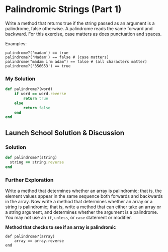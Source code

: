 # Palindromic Strings (Part 1)
Write a method that returns true if the string passed as an argument is a palindrome, false otherwise. A palindrome reads the same forward and backward. For this exercise, case matters as does punctuation and spaces.

Examples:

```
palindrome?('madam') == true
palindrome?('Madam') == false # (case matters)
palindrome("madam i'm adam") == false # (all characters matter)
palindrome?('356653') == true
```

### My Solution

```rb 
def palindrome?(word)
	if word == word.reverse
		return true
	else
		return false
	end
end
```

## Launch School Solution & Discussion
### Solution

```rb
def palindrome?(string)
  string == string.reverse
end
```

### Further Exploration

Write a method that determines whether an array is palindromic; that is, the element values appear in the same sequence both forwards and backwards in the array. Now write a method that determines whether an array or a string is palindromic; that is, write a method that can either take an array or a string argument, and determines whether the argument is a palindrome. You may not use an `if`, `unless`, or `case` statement or modifier. 

**Method that checks to see if an array is palindromic**

```
def palindrome?(array)
	array == array.reverse
end
```